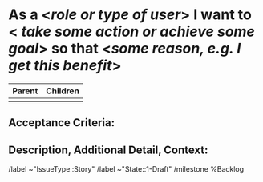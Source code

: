 <!--
	story.md
	Version 2.1
	This is a GitLab Issue description template to be used to create a user story

	Derive a unique Title from the User Story Statement below prepended with "[Story]"
		- [Story] <unique title>

	Add links to GitLab merge requests (MR)
		- Create the MR from the issue
		- Reference the issue in a MR

	Add links to GitHub pull request (PR)
		- [![GitHub issue/pull request detail](https://img.shields.io/github/issues/detail/state/<github project/repo/pr#>)(<link to github pr>)
		- EXAMPLE: PR's against `master`: [![GitHub issue/pull request detail](https://img.shields.io/github/issues/detail/state/mantidproject/mantid/31712)](https://github.com/mantidproject/mantid/issues/31712)
-->

As a \<*role or type of user*\> I want to \< *take some action or achieve some goal*\> so that \<*some reason, e.g. I get this benefit*\>
=======================================================================

| **Parent** | **Children** |
|------------|--------------|
|            |              |


Acceptance Criteria:
--------------------


Description, Additional Detail, Context:
---------------------------------------



<!--
	- Owner (Author): Use the GitLab Assignee (There should be only 1 owner of a story)
	- Complexity: Use the GitLab Issue Weight (Filled in by coder team)

     Note: Use the table above for User Story Parent / Child relationships
		   Use the GitLab Related relationship for related stories
           Use the GitLabe Blocked By / Blocks relationship for Tasks that implement the story
-->

/label ~"IssueType::Story"
/label ~"State::1-Draft"
/milestone %Backlog
